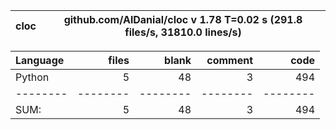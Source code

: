 cloc|github.com/AlDanial/cloc v 1.78  T=0.02 s (291.8 files/s, 31810.0 lines/s)
--- | ---

Language|files|blank|comment|code
:-------|-------:|-------:|-------:|-------:
Python|5|48|3|494
--------|--------|--------|--------|--------
SUM:|5|48|3|494
